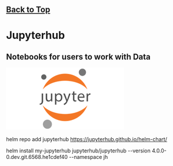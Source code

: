 
## [Back to Top](../README.md)

# Jupyterhub
## Notebooks for users to work with Data

![Image of Argo CD Logo](../src/img/jupyter/logo.png)

helm repo add jupyterhub https://jupyterhub.github.io/helm-chart/

helm install my-jupyterhub jupyterhub/jupyterhub --version 4.0.0-0.dev.git.6568.he1cdef40 --namespace jh